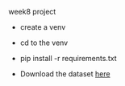 week8 project

- create a venv
- cd to the venv
- pip install -r requirements.txt

- Download the dataset [here](https://www.kaggle.com/api/v1/datasets/download/allen-institute-for-ai/CORD-19-research-challenge/metadata.csv)

